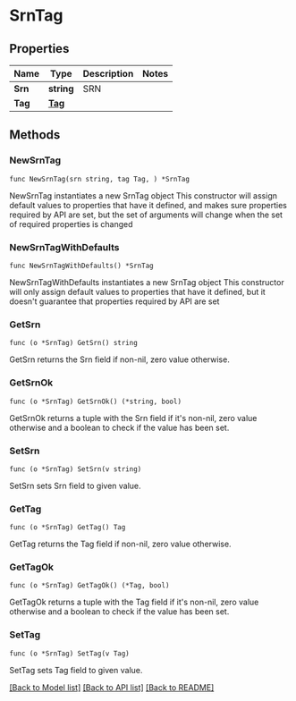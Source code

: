 # SrnTag

## Properties

Name | Type | Description | Notes
------------ | ------------- | ------------- | -------------
**Srn** | **string** | SRN | 
**Tag** | [**Tag**](Tag.md) |  | 

## Methods

### NewSrnTag

`func NewSrnTag(srn string, tag Tag, ) *SrnTag`

NewSrnTag instantiates a new SrnTag object
This constructor will assign default values to properties that have it defined,
and makes sure properties required by API are set, but the set of arguments
will change when the set of required properties is changed

### NewSrnTagWithDefaults

`func NewSrnTagWithDefaults() *SrnTag`

NewSrnTagWithDefaults instantiates a new SrnTag object
This constructor will only assign default values to properties that have it defined,
but it doesn't guarantee that properties required by API are set

### GetSrn

`func (o *SrnTag) GetSrn() string`

GetSrn returns the Srn field if non-nil, zero value otherwise.

### GetSrnOk

`func (o *SrnTag) GetSrnOk() (*string, bool)`

GetSrnOk returns a tuple with the Srn field if it's non-nil, zero value otherwise
and a boolean to check if the value has been set.

### SetSrn

`func (o *SrnTag) SetSrn(v string)`

SetSrn sets Srn field to given value.


### GetTag

`func (o *SrnTag) GetTag() Tag`

GetTag returns the Tag field if non-nil, zero value otherwise.

### GetTagOk

`func (o *SrnTag) GetTagOk() (*Tag, bool)`

GetTagOk returns a tuple with the Tag field if it's non-nil, zero value otherwise
and a boolean to check if the value has been set.

### SetTag

`func (o *SrnTag) SetTag(v Tag)`

SetTag sets Tag field to given value.



[[Back to Model list]](../README.md#documentation-for-models) [[Back to API list]](../README.md#documentation-for-api-endpoints) [[Back to README]](../README.md)


